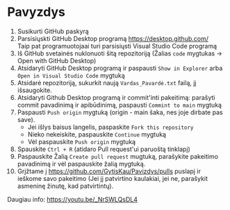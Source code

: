 # Pavyzdys
1. Susikurti GitHub paskyrą
2. Parsisiųskti GitHub Desktop programą https://desktop.github.com/  
Taip pat programuotojaai turi parsisiųsti Visual Studio Code programą
3. Iš GitHub svetainės nuklonuoti šitą repozitoriją (Žalias `code` mygtukas -> Open with GitHub Desktop)
4. Atsidaryti GitHub Desktop programą ir paspausti `Show in Explorer` arba `Open in Visual Studio Code` mygtuką
5. Atsidarė repozitoriją, sukurkit naują `Vardas_Pavardė.txt` failą, jį išsaugokite.
6. Atsidaryti Github Desktop programą ir commit'inti pakeitimą: parašyti commit pavadinimą ir apibūdinimą, paspausti `Commint to main` mygtuką
7. Paspausti `Push origin` mygtuką (origin - main šaka, nes joje dirbate pas save).
    - Jei išlys baisus langelis, paspaskite `Fork this repository`
    - Nieko nekeiskite, paspauskite `Continue` mygtuką
    - Vėl paspauskite `Push origin` mygtuką
8. Spauskite `Ctrl + R` (atidaro Pull request'ui paruoštą tinklapį)
9. Paspauskite Žalią `Create pull request` mugtuką, parašykite pakeitimo pavadinimą ir vėl paspauskite žalią mygtuką.
10. Grįžtame į https://github.com/GytisKau/Pavizdys/pulls puslapį ir ieškome savo pakeitimo (Jei jį patvirtino kaulakiai, jei ne, parašykit asmeninę žinutę, kad patvirtintų).

Daugiau info: https://youtu.be/_NrSWLQsDL4
